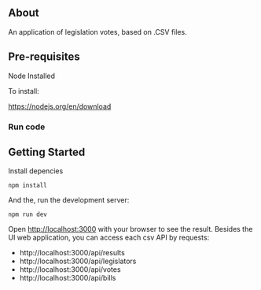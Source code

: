 
  

## About

  

An application of legislation votes, based on .CSV files.

  

## Pre-requisites

  
Node Installed


To install:

https://nodejs.org/en/download

### Run code


## Getting Started

  

Install depencies

  

`npm install`

  

  

And the, run the development server:

  

`npm run dev`

  


Open [http://localhost:3000](http://localhost:3000) with your browser to see the result.
Besides the UI web application, you can access each csv API by requests:

- http://localhost:3000/api/results
- http://localhost:3000/api/legislators
- http://localhost:3000/api/votes
- http://localhost:3000/api/bills